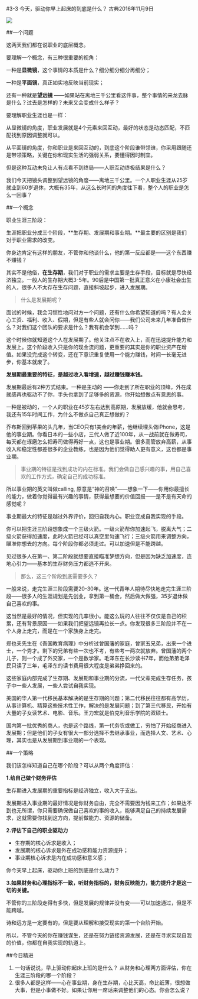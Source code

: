 #3-3 今天，驱动你早上起床的到底是什么？
古典2016年11月9日

![](./_image/WechatIMG32.png)

##一个问题

这两天我们都在说职业的底层概念。

要理解一个概念，有三种很重要的视角：

一种是**显微镜**，这个事情的本质是什么？细分细分细分再细分；

一种是**平面镜**，真正如实地反映当前现实；

还有一种就是**望远镜** ——如果站在离地三千公里看这件事，整个事情的来龙去脉是什么？过去是怎样的？未来又会变成什么样子？

要理解职业生涯也是一样：

从显微镜的角度，职业发展就是4个元素来回互动，最好的状态是动态匹配，不匹配找到原因调整就可以。

从平面镜的角度，你和职业是来回互动的，到底这个阶段谁带领谁，你采用跟随还是带领策略，关键在你和现实生活的强弱关系，要懂得因时制宜。

但是这种互动未免让人有点看不到终局——人职互动终极结果是什么？

我们今天把镜头调整到望远镜的角度——离地三千公里。一个人职业生涯从25岁就业到60岁退休，大概有35年，从这么长时间的角度往下看，整个人的职业是怎么一回事？

##一个概念

职业生涯三阶段：

生涯把职业分成三个阶段，**生存期、发展期和事业期。**最主要的区别是我们对于职业需求的改变。

你身边肯定有这样的朋友，不管你和他谈什么，他的第一反应都是——这个东西赚不赚钱？

其实不是他俗，**在生存期**，我们对于职业的需求主要是生存手段，目标就是尽快经济独立。一般人的生存期大概3-5年。90后是中国第一批真正意义在小康社会出生的人，很多人不太存在生存问题，直接斜坡起步，进入发展期。

>什么是发展期呢？

面试的时候，我会习惯性地问对方一个问题，还有什么你希望知道的吗？有人会关心工资、福利、收入、假期，但是有些人就会问你——我们公司未来几年准备做什么？对我们这个团队的要求是什么？我有机会学到……吗？

这个时候你就知道这个人在发展期了。他关注点不在收入上，而在迅速提升能力和发展上。这个阶段收入只是你的现金流问题，更重要的其实是你的职业资产在增值。如果没完成这个转变，还在下意识重复使用一个能力赚钱，时间一长毫无进步，你基本就废了。

**发展期最重要的特征，是越过收入看增速，越过赚钱赚本钱。**

发展期最后有2种方式结束。一种是主动的 ——你走到了所在职业的顶峰，外在成就感再也驱动不了你，手头也拿到了足够多的资源，你开始想做点有意思的事。

一种是被动的，一个人的职业在45岁左右达到高原期，发展放缓，他就会思考，我还有15年时间工作，为什么不做点自己真正想做的？

乔布斯回到苹果的头几年，当CEO只有1美金的年薪，他继续埋头做iPhone，这是他的事业期。你看日本的一些小店，三代人做了近100年，从一战前就在做寿司，每天都在琢磨怎么把寿司做得再好一点，这也是事业期。很多高管放弃高薪，从事收入和稳定性都差很多的企业教练，也是因为他们觉得助人更有意义，这也都是事业期。

>事业期的特征是找到成功的内在标准。我们会做自己感兴趣的事，用自己喜欢的工作方式，确定自己的成功标准。

所以事业期的英文叫做calling, 原意是“神的召唤”——想象一下——你用你最擅长的能力，做着你觉得最有兴趣的事情，获得最想要的价值回报——是不是有天命的感觉呢？

事业期最大的特征是越过外界评价，回归自我内心。职业变成自我实现的手段。

你可以把生涯三阶段想象成一个三级火箭。一级火箭帮你加速起飞，脱离大气；二级火箭获得加速度，此时火箭已经可以真空里匀速飞行；三级火箭用来调整方向，瞄准你想去的方向。每个阶段你都必须走过。可以加速但是不能跨越。

见过很多人在第一、第二阶段就想要直接瞄准梦想方向，但是因为缺乏加速度，连地心引力——基本的生存财务压力都逃不开来。

>那么，这三个阶段到底需要多久？

一般来说，走完生涯三阶段需要20-30年。这一代青年人期待尽快地走完生涯三阶段——很多人的生涯规划是先创业，拿到第一桶金，然后做大做强，35岁退休做自己喜欢的事。

这当然是最好的情况，但实现的几率很小。能这么玩的人往往不仅仅是自己的积累，还有背景原因——如果我们把望远镜再拉长一点。你发现很多三阶段并不在一个人身上走完，而是在一个家族身上走完。

郑也夫先生在《吾国教育病理》中分析过曾国藩的家庭，曾家五兄弟，出来一个进士，一个秀才。剩下的兄弟有些一次也不考，有些考一两次就放弃。曾国藩的两个儿子，则一个成了外交家，一个是数学家。毛泽东在长沙读书7年，而他弟弟毛泽民只读了三年，毛泽东的读书费用很大程度是弟弟挣回来的。

这些家庭内部完成了生存期、发展期和事业期的分流，一代父辈完成生存任务，孩子中一些人发展，一些人尝试自我实现。

美国的华人第一代移民基本解决的是生存期的问题；第二代移民往往都有高学历，从事计算机、精算这些技术性工作，解决的是发展问题；到了第三代移民，开始有大量的子女读艺术、电影、音乐。王力宏就是伯克利音乐学院的双硕士。

国内第一批优秀的商人，也是这个路线，第一代务农或做工，穷怕了开始经商进入发展期；但是他们的子女有很大一部分选择不去继承事业，而选择人文、艺术、心理，其实也是从发展期到事业期的一个表现。

##一个策略

我们该怎样知道自己在哪个阶段？可以从两个角度评估：

**1.给自己做个财务评估**

生存期进入发展期的重要指标是经济独立，收入大于支出。

发展期进入事业期的最好情况是你财务自由，完全不需要因为钱来工作；如果达不到也无所谓，你只需要确保做自己喜欢的事的收入，能够满足自己的持续发展需求，这就需要你找到这方向，提前做能力、资源的储备。

**2.评估下自己的职业驱动力**

- 生存期的核心诉求是收入；
- 发展期的核心诉求是外在成功感和能力资源提升；
- 事业期核心诉求是内在成功感和意义感；

你今天早上起床，驱动你上班的到底是什么动力？

**3.如果财务和心理指标不一致，听财务指标的，财务反映能力，能力提升才是这一切的关键。**

不管你的三阶段走得有多快，但是发展的规律并没有变——可以加速通过，但是不能跨越。

诗和远方是一定要有的，但是要从理解和接受现实的第一个台阶开始。

所以，不管今天的你在赚钱谋生，还是在努力链接资源发展，还是在寻求实现自我的价值，你都在自我实现的轨道上。

##今日精进
1. 一句话说说，早上驱动你起床上班的是什么？ 从财务和心理两方面评估，你在生涯三阶段的哪一个阶段？
2. 很多人都是这样——心在事业期，身在生存期，心比天高，命比纸薄，很想做大事，但是小事做不好。如果让你用一席话来调整他们的心态。你会怎么说？